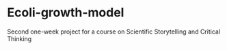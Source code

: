 # Ecoli-growth-model
Second one-week project for a course on Scientific Storytelling and Critical Thinking
